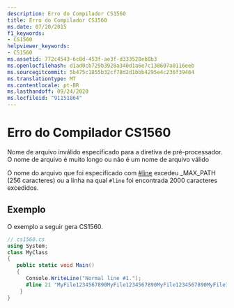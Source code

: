 ```yaml
---
description: Erro do Compilador CS1560
title: Erro do Compilador CS1560
ms.date: 07/20/2015
f1_keywords:
- CS1560
helpviewer_keywords:
- CS1560
ms.assetid: 772c4543-6c8d-453f-ae3f-d333528eb8b3
ms.openlocfilehash: d1ad0cb729b3928a340d1a6e7c138607a0116eeb
ms.sourcegitcommit: 5b475c1855b32cf78d2d1bbb4295e4c236f39464
ms.translationtype: MT
ms.contentlocale: pt-BR
ms.lasthandoff: 09/24/2020
ms.locfileid: "91151864"
---
```

# <a name="compiler-error-cs1560"></a>Erro do Compilador CS1560

Nome de arquivo inválido especificado para a diretiva de pré-processador. O nome de arquivo é muito longo ou não é um nome de arquivo válido  
  
 O nome do arquivo que foi especificado com [#line](../language-reference/preprocessor-directives/preprocessor-line.md) excedeu _MAX_PATH (256 caracteres) ou a linha na qual `#line` foi encontrada 2000 caracteres excedidos.  
  
## <a name="example"></a>Exemplo  

 O exemplo a seguir gera CS1560.  
  
```csharp  
// cs1560.cs
using System;
class MyClass
{
   public static void Main()
   {
      Console.WriteLine("Normal line #1.");
      #line 21 "MyFile1234567890MyFile1234567890MyFile1234567890MyFile1234567890MyFile1234567890MyFile1234567890MyFile1234567890MyFile1234567890MyFile1234567890MyFile1234567890MyFile1234567890MyFile1234567890MyFile1234567890MyFile1234567890MyFile1234567890MyFile1234567890.txt"   // CS1560  
    }  
}  
```
